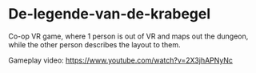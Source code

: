 # De-legende-van-de-krabegel
Co-op VR game, where 1 person is out of VR and maps out the dungeon, while the other person describes the layout to them.

Gameplay video:
https://www.youtube.com/watch?v=2X3jhAPNyNc

